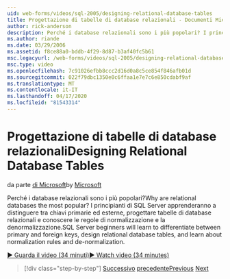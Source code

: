 ```yaml
---
uid: web-forms/videos/sql-2005/designing-relational-database-tables
title: Progettazione di tabelle di database relazionali - Documenti Microsoft
author: rick-anderson
description: Perché i database relazionali sono i più popolari? I principianti di SQL Server impareranno a distinguere tra chiavi primarie ed esterne, progettare database relazionale...
ms.author: riande
ms.date: 03/29/2006
ms.assetid: f8ce88a0-bddb-4f29-8d87-b3af40fc5b61
msc.legacyurl: /web-forms/videos/sql-2005/designing-relational-database-tables
msc.type: video
ms.openlocfilehash: 7c91026efbb8ccc2d16d0a8c5ce854f846afb01d
ms.sourcegitcommit: 022f79dbc1350e0c6ffaa1e7e7c6e850cdabf9af
ms.translationtype: MT
ms.contentlocale: it-IT
ms.lasthandoff: 04/17/2020
ms.locfileid: "81543314"
---
```

# <a name="designing-relational-database-tables"></a><span data-ttu-id="45f4c-104">Progettazione di tabelle di database relazionali</span><span class="sxs-lookup"><span data-stu-id="45f4c-104">Designing Relational Database Tables</span></span>

<span data-ttu-id="45f4c-105">da parte [di Microsoft](https://github.com/microsoft)</span><span class="sxs-lookup"><span data-stu-id="45f4c-105">by [Microsoft](https://github.com/microsoft)</span></span>

<span data-ttu-id="45f4c-106">Perché i database relazionali sono i più popolari?</span><span class="sxs-lookup"><span data-stu-id="45f4c-106">Why are relational databases the most popular?</span></span> <span data-ttu-id="45f4c-107">I principianti di SQL Server apprenderanno a distinguere tra chiavi primarie ed esterne, progettare tabelle di database relazionali e conoscere le regole di normalizzazione e la denormalizzazione.</span><span class="sxs-lookup"><span data-stu-id="45f4c-107">SQL Server beginners will learn to differentiate between primary and foreign keys, design relational database tables, and learn about normalization rules and de-normalization.</span></span>

[<span data-ttu-id="45f4c-108">&#9654; Guarda il video (34 minuti)</span><span class="sxs-lookup"><span data-stu-id="45f4c-108">&#9654; Watch video (34 minutes)</span></span>](https://channel9.msdn.com/Blogs/ASP-NET-Site-Videos/designing-relational-database-tables)

> [!div class="step-by-step"]
> <span data-ttu-id="45f4c-109">[Successivo](more-about-column-data-types-and-other-properties.md)
> [precedente](manipulating-database-data.md)</span><span class="sxs-lookup"><span data-stu-id="45f4c-109">[Previous](more-about-column-data-types-and-other-properties.md)
[Next](manipulating-database-data.md)</span></span>
